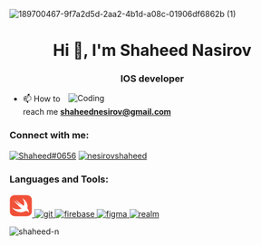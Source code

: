 ![189700467-9f7a2d5d-2aa2-4b1d-a08c-01906df6862b (1)](https://user-images.githubusercontent.com/103990532/189705559-4b84bcf0-5291-4915-990f-08c86e3e8837.jpg)
<h1 align="center">Hi 👋, I'm Shaheed Nasirov</h1>
<h3 align="center">IOS developer</h3>
<img align="right" alt="Coding" width="400" src="https://miro.medium.com/max/1400/1*vJjJ3Mdok6Rvxx85IIRqBQ.gif">

- 📫 How to reach me **shaheednesirov@gmail.com**

<h3 align="left">Connect with me:</h3>
<p align="left">
  <a href="https://discord.gg/Shaheed#0656" target="blank"><img align="center" src="https://raw.githubusercontent.com/rahuldkjain/github-profile-readme-generator/master/src/images/icons/Social/discord.svg" alt="Shaheed#0656" height="30" width="40" /></a>
<a href="https://twitter.com/nesirovshaheed" target="blank"><img align="center" src="https://raw.githubusercontent.com/rahuldkjain/github-profile-readme-generator/master/src/images/icons/Social/twitter.svg" alt="nesirovshaheed" height="30" width="40" /></a>

</p>
<h3 align="left">Languages and Tools:</h3>
<a href="https://developer.apple.com/swift/" target="_blank" rel="noreferrer"> <img src="https://raw.githubusercontent.com/devicons/devicon/master/icons/swift/swift-original.svg" alt="swift" width="40" height="40"/> </a> 
<a href="https://git-scm.com/" target="_blank" rel="noreferrer"> <img src="https://www.vectorlogo.zone/logos/git-scm/git-scm-icon.svg" alt="git" width="40" height="40"/> </a>
<a href="https://firebase.google.com/" target="_blank" rel="noreferrer"> <img src="https://www.vectorlogo.zone/logos/firebase/firebase-icon.svg" alt="firebase" width="40" height="40"/> </a>
<a href="https://www.figma.com/" target="_blank" rel="noreferrer"> <img src="https://www.vectorlogo.zone/logos/figma/figma-icon.svg" alt="figma" width="40" height="40"/> </a> 
<a href="https://realm.io/" target="_blank" rel="noreferrer"> <img src="https://raw.githubusercontent.com/bestofjs/bestofjs-webui/8665e8c267a0215f3159df28b33c365198101df5/public/logos/realm.svg" alt="realm" width="40" height="40"/> </a>

<p align="left">    <a 
 <p>&nbsp;<img align="left" src="https://github-readme-stats.vercel.app/api?username=shaheed-n&show_icons=true&locale=en" alt="shaheed-n" /></p>

